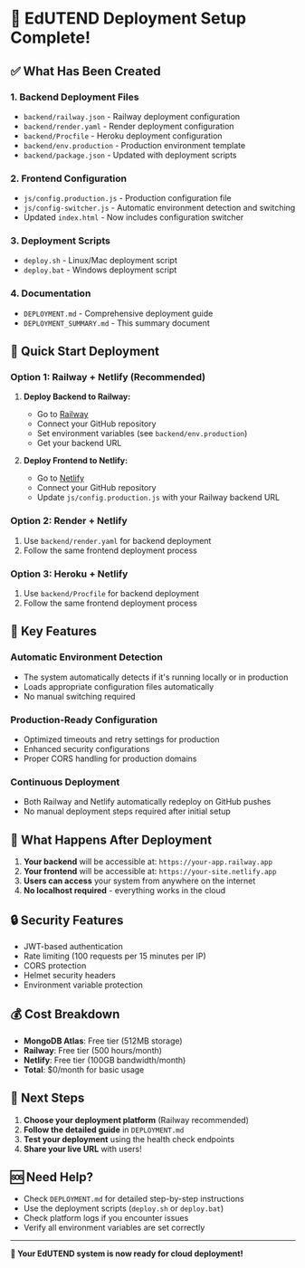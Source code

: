 # 🎯 EdUTEND Deployment Setup Complete!

## ✅ What Has Been Created

### 1. **Backend Deployment Files**
- `backend/railway.json` - Railway deployment configuration
- `backend/render.yaml` - Render deployment configuration  
- `backend/Procfile` - Heroku deployment configuration
- `backend/env.production` - Production environment template
- `backend/package.json` - Updated with deployment scripts

### 2. **Frontend Configuration**
- `js/config.production.js` - Production configuration file
- `js/config-switcher.js` - Automatic environment detection and switching
- Updated `index.html` - Now includes configuration switcher

### 3. **Deployment Scripts**
- `deploy.sh` - Linux/Mac deployment script
- `deploy.bat` - Windows deployment script

### 4. **Documentation**
- `DEPLOYMENT.md` - Comprehensive deployment guide
- `DEPLOYMENT_SUMMARY.md` - This summary document

## 🚀 Quick Start Deployment

### Option 1: Railway + Netlify (Recommended)
1. **Deploy Backend to Railway:**
   - Go to [Railway](https://railway.app/)
   - Connect your GitHub repository
   - Set environment variables (see `backend/env.production`)
   - Get your backend URL

2. **Deploy Frontend to Netlify:**
   - Go to [Netlify](https://netlify.com/)
   - Connect your GitHub repository
   - Update `js/config.production.js` with your Railway backend URL

### Option 2: Render + Netlify
1. Use `backend/render.yaml` for backend deployment
2. Follow the same frontend deployment process

### Option 3: Heroku + Netlify
1. Use `backend/Procfile` for backend deployment
2. Follow the same frontend deployment process

## 🔧 Key Features

### **Automatic Environment Detection**
- The system automatically detects if it's running locally or in production
- Loads appropriate configuration files automatically
- No manual switching required

### **Production-Ready Configuration**
- Optimized timeouts and retry settings for production
- Enhanced security configurations
- Proper CORS handling for production domains

### **Continuous Deployment**
- Both Railway and Netlify automatically redeploy on GitHub pushes
- No manual deployment steps required after initial setup

## 📱 What Happens After Deployment

1. **Your backend** will be accessible at: `https://your-app.railway.app`
2. **Your frontend** will be accessible at: `https://your-site.netlify.app`
3. **Users can access** your system from anywhere on the internet
4. **No localhost required** - everything works in the cloud

## 🔒 Security Features

- JWT-based authentication
- Rate limiting (100 requests per 15 minutes per IP)
- CORS protection
- Helmet security headers
- Environment variable protection

## 💰 Cost Breakdown

- **MongoDB Atlas**: Free tier (512MB storage)
- **Railway**: Free tier (500 hours/month)
- **Netlify**: Free tier (100GB bandwidth/month)
- **Total**: $0/month for basic usage

## 🎉 Next Steps

1. **Choose your deployment platform** (Railway recommended)
2. **Follow the detailed guide** in `DEPLOYMENT.md`
3. **Test your deployment** using the health check endpoints
4. **Share your live URL** with users!

## 🆘 Need Help?

- Check `DEPLOYMENT.md` for detailed step-by-step instructions
- Use the deployment scripts (`deploy.sh` or `deploy.bat`)
- Check platform logs if you encounter issues
- Verify all environment variables are set correctly

---

**🎯 Your EdUTEND system is now ready for cloud deployment!**
